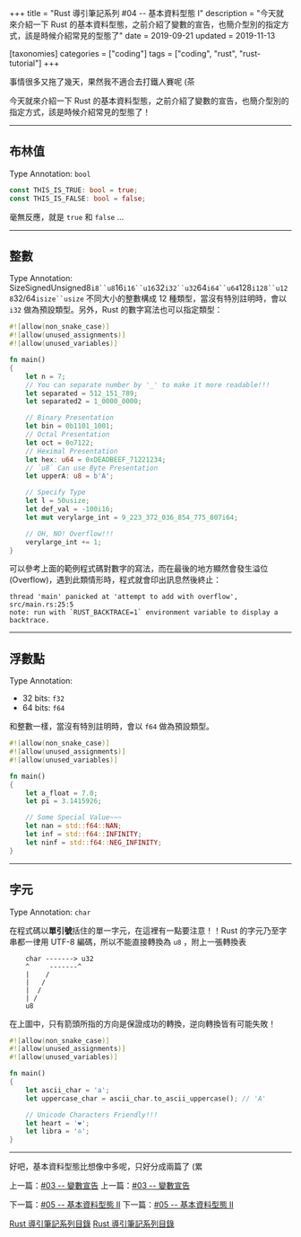 +++
title = "Rust 導引筆記系列 #04 -- 基本資料型態 I"
description = "今天就來介紹一下 Rust 的基本資料型態，之前介紹了變數的宣告，也簡介型別的指定方式，該是時候介紹常見的型態了"
date = 2019-09-21
updated = 2019-11-13

[taxonomies]
categories = ["coding"]
tags = ["coding", "rust", "rust-tutorial"]
+++

事情很多又拖了幾天，果然我不適合去打鐵人賽呢 (茶

今天就來介紹一下 Rust 的基本資料型態，之前介紹了變數的宣告，也簡介型別的指定方式，該是時候介紹常見的型態了！

---

## 布林值

Type Annotation: `bool`

```rust
const THIS_IS_TRUE: bool = true;
const THIS_IS_FALSE: bool = false;
```

毫無反應，就是 `true` 和 `false` ...

---

## 整數

Type Annotation:
SizeSignedUnsigned8`i8``u8`16`i16``u16`32`i32``u32`64`i64``u64`128`i128``u128`32/64`isize``usize`
不同大小的整數構成 12 種類型，當沒有特別註明時，會以 `i32` 做為預設類型。另外，Rust 的數字寫法也可以指定類型：

```rust
#![allow(non_snake_case)]
#![allow(unused_assignments)]
#![allow(unused_variables)]

fn main()
{
    let n = 7;
    // You can separate number by '_' to make it more readable!!!
    let separated = 512_151_789;
    let separated2 = 1_0000_0000;

    // Binary Presentation
    let bin = 0b1101_1001;
    // Octal Presentation
    let oct = 0o7122;
    // Heximal Presentation
    let hex: u64 = 0xDEADBEEF_71221234;
    // `u8` Can use Byte Presentation
    let upperA: u8 = b'A';

    // Specify Type
    let l = 50usize;
    let def_val = -100i16;
    let mut verylarge_int = 9_223_372_036_854_775_807i64;

    // OH, NO! Overflow!!!
    verylarge_int += 1;
}
```

可以參考上面的範例程式碼對數字的寫法，而在最後的地方顯然會發生溢位 (Overflow)，遇到此類情形時，程式就會印出訊息然後終止：

```
thread 'main' panicked at 'attempt to add with overflow', src/main.rs:25:5
note: run with `RUST_BACKTRACE=1` environment variable to display a backtrace.
```

---

## 浮數點

Type Annotation:

- 32 bits: `f32`
- 64 bits: `f64`

和整數一樣，當沒有特別註明時，會以 `f64` 做為預設類型。

```rust
#![allow(non_snake_case)]
#![allow(unused_assignments)]
#![allow(unused_variables)]

fn main()
{
    let a_float = 7.0;
    let pi = 3.1415926;

    // Some Special Value~~~
    let nan = std::f64::NAN;
    let inf = std::f64::INFINITY;
    let ninf = std::f64::NEG_INFINITY;
}
```

---

## 字元

Type Annotation: `char`

在程式碼以**單引號**括住的單一字元，在這裡有一點要注意！！Rust 的字元乃至字串都一律用 UTF-8 編碼，所以不能直接轉換為 `u8` ，附上一張轉換表

```
    char -------> u32
    ^     -------^
    |    /
    |   /
    |  /
    | /
    u8
```

 在上圖中，只有箭頭所指的方向是保證成功的轉換，逆向轉換皆有可能失敗！

```rust
#![allow(non_snake_case)]
#![allow(unused_assignments)]
#![allow(unused_variables)]

fn main()
{
    let ascii_char = 'a';
    let uppercase_char = ascii_char.to_ascii_uppercase(); // 'A'

    // Unicode Characters Friendly!!!
    let heart = '❤';
    let libra = '♎';
}
```

---

好吧，基本資料型態比想像中多呢，只好分成兩篇了 (累

上一篇：[#03 -- 變數宣告](@/posts/2019-09-17-rust-tutorial-3.md)
上一篇：[#03 -- 變數宣告](@/posts/2019-09-17-rust-tutorial-3.md)

下一篇：[#05 -- 基本資料型態 II](@/posts/2019-09-29-rust-tutorial-5.md)
下一篇：[#05 -- 基本資料型態 II](@/posts/2019-09-29-rust-tutorial-5.md)

[Rust 導引筆記系列目錄](@/pages/2019-09-07-rust-index.md)
[Rust 導引筆記系列目錄](@/pages/2019-09-07-rust-index.md)
